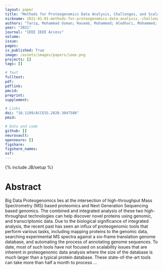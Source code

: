 ```yaml
---
layout: paper
title: "Methods for Proteogenomics Data Analysis, Challenges, and Scalability Bottlenecks: A Survey"
nickname: 2021-01-01-methods-for-proteogenomics-data-analysis,-challenges,-and-scalability-bottlenecks--a-survey
authors: "Tariq, Muhammad Usman; Haseeb, Muhammad; Aledhari, Mohammed; Razzak, Rehma; Parizi, Reza M; Saeed, Fahad; "
year: "2021"
journal: "IEEE IEEE Access"
volume: 
issue:
pages: 
is_published: True
image: /assets/images/papers/ieee.png
projects: []
tags: []

# Text
fulltext:
pdf:
pdflink:
pmcid:
preprint: 
supplement:

# Links
doi: "10.1109/ACCESS.2020.3047588"
pmid:

# Data and code
github: []
neurovault:
openneuro: []
figshare:
figshare_names:
osf:
---
```

{% include JB/setup %}

# Abstract

Big Data Proteogenomics lies at the intersection of high-throughput Mass Spectrometry (MS) based proteomics and Next Generation Sequencing based genomics. The combined and integrated analysis of these two high-throughput technologies can help discover novel proteins using genomic, and transcriptomic data. Due to the biological significance of integrated analysis, the recent past has seen an influx of proteogenomic tools that perform various tasks, including mapping proteins to the genomic data, searching experimental MS spectra against a six-frame translation genome database, and automating the process of annotating genome sequences. To date, most of such tools have not focused on scalability issues that are inherent in proteogenomic data analysis where the size of the database is much larger than a typical protein database. These state-of-the-art tools can take more than half a month to process …
